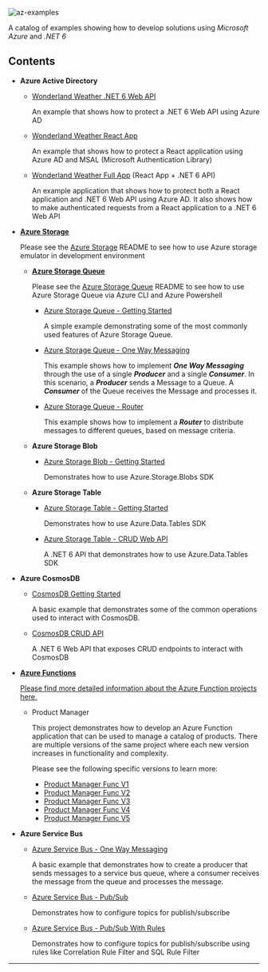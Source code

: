 ![az-examples](https://user-images.githubusercontent.com/33935506/139220514-ee957e1b-b7f9-41d6-9824-eb70b8450d61.png)

A catalog of examples showing how to develop solutions using _Microsoft Azure_ and _.NET 6_

## Contents

- **Azure Active Directory**

  - [Wonderland Weather .NET 6 Web API]

    An example that shows how to protect a .NET 6 Web API using Azure AD

  - [Wonderland Weather React App]

    An example that shows how to protect a React application using Azure AD and MSAL (Microsoft Authentication Library)

  - [Wonderland Weather Full App] (React App + .NET 6 API)

    An example application that shows how to protect both a React application and .NET 6 Web API using Azure AD. It also shows how to make authenticated requests from a React application to a .NET 6 Web API

- **[Azure Storage]**
  
  Please see the [Azure Storage] README to see how to use Azure storage emulator in development environment

  - **[Azure Storage Queue]**

    Please see the [Azure Storage Queue] README to see how to use Azure Storage Queue via Azure CLI and Azure Powershell

    - [Azure Storage Queue - Getting Started]

      A simple example demonstrating some of the most commonly used features of Azure Storage Queue.

    - [Azure Storage Queue - One Way Messaging]

      This example shows how to implement **_One Way Messaging_** through the use of a single **_Producer_** and a single **_Consumer_**.  In this scenario, a **_Producer_** sends a Message to a Queue. A **_Consumer_** of the Queue receives the Message and processes it.

    - [Azure Storage Queue - Router]

      This example shows how to implement a **_Router_** to distribute messages to different queues, based on message criteria.
  
  - **Azure Storage Blob**

    - [Azure Storage Blob - Getting Started]

      Demonstrates how to use Azure.Storage.Blobs SDK

  - **Azure Storage Table**

    - [Azure Storage Table - Getting Started]

      Demonstrates how to use Azure.Data.Tables SDK

    - [Azure Storage Table - CRUD Web API]

      A .NET 6 API that demonstrates how to use Azure.Data.Tables SDK

- **Azure CosmosDB**

  - [CosmosDB Getting Started]

    A basic example that demonstrates some of the common operations used to interact with CosmosDB.

  - [CosmosDB CRUD API]

    A .NET 6 Web API that exposes CRUD endpoints to interact with CosmosDB

- **[Azure Functions]**

  [Please find more detailed information about the Azure Function projects here.](https://github.com/drminnaar/azure-dotnet-examples/blob/main/functions/README.md)

  - Product Manager

    This project demonstrates how to develop an Azure Function application that can be used to manage a catalog of products. There are multiple versions of the same project where each new version increases in functionality and complexity.
    
    Please see the following specific versions to learn more:

    - [Product Manager Func V1]
    - [Product Manager Func V2]
    - [Product Manager Func V3]
    - [Product Manager Func V4]
    - [Product Manager Func V5]

- **Azure Service Bus**

  - [Azure Service Bus - One Way Messaging]

    A basic example that demonstrates how to create a producer that sends messages to a service bus queue, where a consumer receives the message from the queue and processes the message.
  
  - [Azure Service Bus - Pub/Sub]

    Demonstrates how to configure topics for publish/subscribe

  - [Azure Service Bus - Pub/Sub With Rules]

    Demonstrates how to configure topics for publish/subscribe using rules like Correlation Rule Filter and SQL Rule Filter

---

[Wonderland Weather .NET 6 Web API]: https://github.com/drminnaar/azure-dotnet-examples/blob/main/active-directory/WonderlandWeatherApi/README.md
[Wonderland Weather React App]: https://github.com/drminnaar/azure-dotnet-examples/blob/main/active-directory/WonderlandWeatherApp/app/README.md
[Wonderland Weather Full App]: https://github.com/drminnaar/azure-dotnet-examples/blob/main/active-directory/WonderlandWeather/README.md

[Azure Storage]: https://github.com/drminnaar/azure-dotnet-examples/blob/main/storage/README.md
[Azure Storage Queue]: https://github.com/drminnaar/azure-dotnet-examples/blob/main/storage/storage-queue/README.md
[Azure Storage Queue - getting started]: https://github.com/drminnaar/azure-dotnet-examples/blob/main/storage/storage-queue/GettingStarted/README.md
[Azure Storage Queue - One Way Messaging]: https://github.com/drminnaar/azure-dotnet-examples/blob/main/storage/storage-queue/OneWayMessaging/README.md
[Azure Storage Queue - Router]: https://github.com/drminnaar/azure-dotnet-examples/blob/main/storage/storage-queue/Router/README.md

[CosmosDB Getting Started]: https://github.com/drminnaar/azure-dotnet-examples/blob/main/cosmosdb/GettingStarted/README.md
[CosmosDB CRUD API]: https://github.com/drminnaar/azure-dotnet-examples/tree/main/cosmosdb/Crud

[Azure Service Bus - One Way Messaging]: https://github.com/drminnaar/azure-dotnet-examples/blob/main/service-bus/OneWayMessaging/README.md
[Azure Service Bus - Pub/Sub]: https://github.com/drminnaar/azure-dotnet-examples/blob/main/service-bus/PubSub/README.md
[Azure Service Bus - Pub/Sub With Rules]: https://github.com/drminnaar/azure-dotnet-examples/blob/main/service-bus/PubSubWithRules/README.md

[Azure Storage Blob - Getting Started]: https://github.com/drminnaar/azure-dotnet-examples/blob/main/storage/storage-container/GettingStarted/README.md

[Azure Storage Table - Getting Started]: https://github.com/drminnaar/azure-dotnet-examples/blob/main/storage/table-storage/GettingStarted/README.md
[Azure Storage Table - CRUD Web API]: https://github.com/drminnaar/azure-dotnet-examples/blob/main/storage/table-storage/Crud/README.md

[Azure Functions]: https://github.com/drminnaar/azure-dotnet-examples/blob/main/functions/README.md
[Product Manager Func V1]: https://github.com/drminnaar/azure-dotnet-examples/blob/main/functions/product-manager/product-manager-v1/README.md
[Product Manager Func V2]: https://github.com/drminnaar/azure-dotnet-examples/blob/main/functions/product-manager/product-manager-v2/README.md
[Product Manager Func V3]: https://github.com/drminnaar/azure-dotnet-examples/blob/main/functions/product-manager/product-manager-v3/README.md
[Product Manager Func V4]: https://github.com/drminnaar/azure-dotnet-examples/blob/main/functions/product-manager/product-manager-v4/README.md
[Product Manager Func V5]: https://github.com/drminnaar/azure-dotnet-examples/blob/main/functions/product-manager/product-manager-v5/README.md